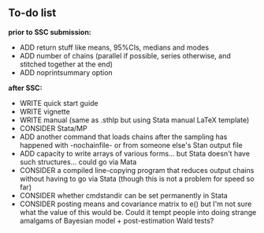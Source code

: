 To-do list
---------------

**prior to SSC submission:**
* ADD return stuff like means, 95%CIs, medians and modes
* ADD number of chains (parallel if possible, series otherwise, and stitched together at the end)
* ADD noprintsummary option

**after SSC:**
* WRITE quick start guide
* WRITE vignette
* WRITE manual (same as .sthlp but using Stata manual LaTeX template)
* CONSIDER Stata/MP
* ADD another command that loads chains after the sampling has happened with -nochainfile- or from someone else's Stan output file
* ADD capacity to write arrays of various forms... but Stata doesn't have such structures... could go via Mata
* CONSIDER a compiled line-copying program that reduces output chains without having to go via Stata (though this is not a problem for speed so far)
* CONSIDER whether cmdstandir can be set permanently in Stata
* CONSIDER posting means and covariance matrix to e() but I'm not sure what the value of this would be. Could it tempt people into doing strange amalgams of Bayesian model + post-estimation Wald tests?
